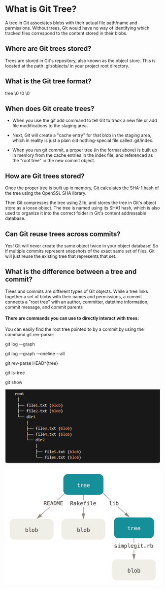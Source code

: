 
# What is Git Tree?
A tree in Git associates blobs with their actual file path/name and permissions.
Without trees, Git would have no way of identifying which tracked files correspond to the content stored in their blobs.

## Where are Git trees stored?
Trees are stored in Git's repository, also known as the object store. This is located at the path .git/objects/ in your project root directory.

## What is the Git tree format?

tree <size-of-tree-in-bytes>\0
<file-1-mode> <file-1-path>\0<file-1-blob-hash>
<file-2-mode> <file-2-path>\0<file-2-blob-hash>

## When does Git create trees?
- When you use the git add command to tell Git to track a new file or add file modifications to the staging area.

- Next, Git will create a "cache entry" for that blob in the staging area, which in reality is just a plain old nothing-special file called .git/index. 

- When you run git commit, a proper tree (in the format above) is built up in memory from the cache entries in the index file, and referenced as the "root tree" in the new commit object.

## How are Git trees stored?

Once the proper tree is built up in memory, Git calculates the SHA-1 hash of the tree using the OpenSSL SHA library.

Then Git compresses the tree using Zlib, and stores the tree in Git's object store as a loose object. The tree is named using its SHA1 hash, which is also used to organize it into the correct folder in Git's content addressable database.

## Can Git reuse trees across commits?
Yes! Git will never create the same object twice in your object database! So if multiple commits represent snapshots of the exact same set of files, Git will just reuse the existing tree that represents that set.

## What is the difference between a tree and commit?
Trees and commits are different types of Git objects. While a tree links together a set of blobs with their names and permissions, a commit connects a "root tree" with an author, committer, datetime information, commit message, and commit parents

#### There are commands you can use to directly interact with trees:

You can easily find the root tree pointed to by a commit by using the command git rev-parse:

git log --graph

git log --graph -–oneline --all

git rev-parse HEAD^{tree}

git ls-tree

git show

![GitTree-structure](gitTree-structure.PNG)

![GitTree](data-model.png)
